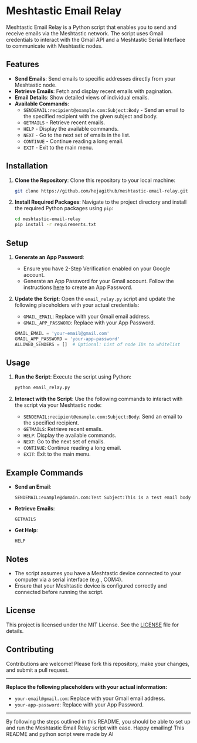 # Meshtastic Email Relay

Meshtastic Email Relay is a Python script that enables you to send and receive emails via the Meshtastic network. The script uses Gmail credentials to interact with the Gmail API and a Meshtastic Serial Interface to communicate with Meshtastic nodes.

## Features

- **Send Emails**: Send emails to specific addresses directly from your Meshtastic node.
- **Retrieve Emails**: Fetch and display recent emails with pagination.
- **Email Details**: Show detailed views of individual emails.
- **Available Commands**:
  - `SENDEMAIL:recipient@example.com:Subject:Body` - Send an email to the specified recipient with the given subject and body.
  - `GETMAILS` - Retrieve recent emails.
  - `HELP` - Display the available commands.
  - `NEXT` - Go to the next set of emails in the list.
  - `CONTINUE` - Continue reading a long email.
  - `EXIT` - Exit to the main menu.

## Installation

1. **Clone the Repository**: Clone this repository to your local machine:
   ```sh
   git clone https://github.com/hejagithub/meshtastic-email-relay.git
   ```

2. **Install Required Packages**: Navigate to the project directory and install the required Python packages using `pip`:
   ```sh
   cd meshtastic-email-relay
   pip install -r requirements.txt
   ```

## Setup

1. **Generate an App Password**: 
   - Ensure you have 2-Step Verification enabled on your Google account.
   - Generate an App Password for your Gmail account. Follow the instructions [here](https://support.google.com/accounts/answer/185833?hl=en) to create an App Password.

2. **Update the Script**: Open the `email_relay.py` script and update the following placeholders with your actual credentials:
   
   - `GMAIL_EMAIL`: Replace with your Gmail email address.
   - `GMAIL_APP_PASSWORD`: Replace with your App Password.
    ​
   ```python
   GMAIL_EMAIL = 'your-email@gmail.com'
   GMAIL_APP_PASSWORD = 'your-app-password'
   ALLOWED_SENDERS = []  # Optional: List of node IDs to whitelist
   ```

## Usage

1. **Run the Script**: Execute the script using Python:
   ```sh
   python email_relay.py
   ```

2. **Interact with the Script**: Use the following commands to interact with the script via your Meshtastic node:
   - `SENDEMAIL:recipient@example.com:Subject:Body`: Send an email to the specified recipient.
   - `GETMAILS`: Retrieve recent emails.
   - `HELP`: Display the available commands.
   - `NEXT`: Go to the next set of emails.
   - `CONTINUE`: Continue reading a long email.
   - `EXIT`: Exit to the main menu.

## Example Commands

- **Send an Email**:
  ```
  SENDEMAIL:example@domain.com:Test Subject:This is a test email body
  ```

- **Retrieve Emails**:
  ```
  GETMAILS
  ```

- **Get Help**:
  ```
  HELP
  ```

## Notes

- The script assumes you have a Meshtastic device connected to your computer via a serial interface (e.g., COM4).
- Ensure that your Meshtastic device is configured correctly and connected before running the script.

## License

This project is licensed under the MIT License. See the [LICENSE](LICENSE) file for details.

## Contributing

Contributions are welcome! Please fork this repository, make your changes, and submit a pull request.

---

**Replace the following placeholders with your actual information:**

- `your-email@gmail.com`: Replace with your Gmail email address.
- `your-app-password`: Replace with your App Password.

---

By following the steps outlined in this README, you should be able to set up and run the Meshtastic Email Relay script with ease. Happy emailing! This README and python script were made by AI
```
